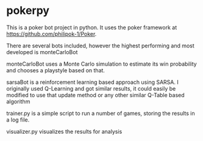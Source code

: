 # pokerpy
This is a poker bot project in python. It uses the poker framework at https://github.com/philipok-1/Poker.

There are several bots included, however the highest performing and most developed is monteCarloBot

monteCarloBot uses a Monte Carlo simulation to estimate its win probability and chooses a playstyle based on that.

sarsaBot is a reinforcement learning based approach using SARSA. I originally used Q-Learning and got similar results, it could easily be modified to use that update method or any other similar Q-Table based algorithm

trainer.py is a simple script to run a number of games, storing the results in a log file.

visualizer.py visualizes the results for analysis
